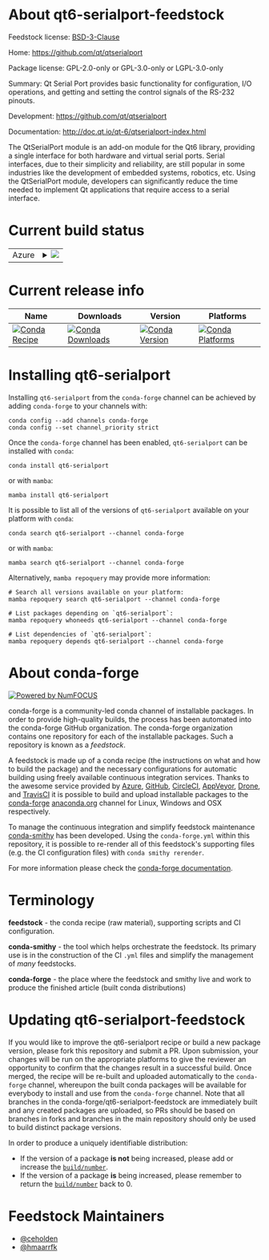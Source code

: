 About qt6-serialport-feedstock
==============================

Feedstock license: [BSD-3-Clause](https://github.com/conda-forge/qtserialport-feedstock/blob/main/LICENSE.txt)

Home: https://github.com/qt/qtserialport

Package license: GPL-2.0-only or GPL-3.0-only or LGPL-3.0-only

Summary: Qt Serial Port provides basic functionality for configuration, I/O operations, and getting and setting the control signals of the RS-232 pinouts.

Development: https://github.com/qt/qtserialport

Documentation: http://doc.qt.io/qt-6/qtserialport-index.html

The QtSerialPort module is an add-on module for the Qt6 library, providing a single
interface for both hardware and virtual serial ports. Serial interfaces, due to
their simplicity and reliability, are still popular in some industries like the
development of embedded systems, robotics, etc. Using the QtSerialPort module,
developers can significantly reduce the time needed to implement Qt applications
that require access to a serial interface.


Current build status
====================


<table>
    
  <tr>
    <td>Azure</td>
    <td>
      <details>
        <summary>
          <a href="https://dev.azure.com/conda-forge/feedstock-builds/_build/latest?definitionId=6384&branchName=main">
            <img src="https://dev.azure.com/conda-forge/feedstock-builds/_apis/build/status/qtserialport-feedstock?branchName=main">
          </a>
        </summary>
        <table>
          <thead><tr><th>Variant</th><th>Status</th></tr></thead>
          <tbody><tr>
              <td>linux_64</td>
              <td>
                <a href="https://dev.azure.com/conda-forge/feedstock-builds/_build/latest?definitionId=6384&branchName=main">
                  <img src="https://dev.azure.com/conda-forge/feedstock-builds/_apis/build/status/qtserialport-feedstock?branchName=main&jobName=linux&configuration=linux%20linux_64_" alt="variant">
                </a>
              </td>
            </tr><tr>
              <td>linux_aarch64</td>
              <td>
                <a href="https://dev.azure.com/conda-forge/feedstock-builds/_build/latest?definitionId=6384&branchName=main">
                  <img src="https://dev.azure.com/conda-forge/feedstock-builds/_apis/build/status/qtserialport-feedstock?branchName=main&jobName=linux&configuration=linux%20linux_aarch64_" alt="variant">
                </a>
              </td>
            </tr><tr>
              <td>osx_64</td>
              <td>
                <a href="https://dev.azure.com/conda-forge/feedstock-builds/_build/latest?definitionId=6384&branchName=main">
                  <img src="https://dev.azure.com/conda-forge/feedstock-builds/_apis/build/status/qtserialport-feedstock?branchName=main&jobName=osx&configuration=osx%20osx_64_" alt="variant">
                </a>
              </td>
            </tr><tr>
              <td>osx_arm64</td>
              <td>
                <a href="https://dev.azure.com/conda-forge/feedstock-builds/_build/latest?definitionId=6384&branchName=main">
                  <img src="https://dev.azure.com/conda-forge/feedstock-builds/_apis/build/status/qtserialport-feedstock?branchName=main&jobName=osx&configuration=osx%20osx_arm64_" alt="variant">
                </a>
              </td>
            </tr><tr>
              <td>win_64</td>
              <td>
                <a href="https://dev.azure.com/conda-forge/feedstock-builds/_build/latest?definitionId=6384&branchName=main">
                  <img src="https://dev.azure.com/conda-forge/feedstock-builds/_apis/build/status/qtserialport-feedstock?branchName=main&jobName=win&configuration=win%20win_64_" alt="variant">
                </a>
              </td>
            </tr>
          </tbody>
        </table>
      </details>
    </td>
  </tr>
</table>

Current release info
====================

| Name | Downloads | Version | Platforms |
| --- | --- | --- | --- |
| [![Conda Recipe](https://img.shields.io/badge/recipe-qt6--serialport-green.svg)](https://anaconda.org/conda-forge/qt6-serialport) | [![Conda Downloads](https://img.shields.io/conda/dn/conda-forge/qt6-serialport.svg)](https://anaconda.org/conda-forge/qt6-serialport) | [![Conda Version](https://img.shields.io/conda/vn/conda-forge/qt6-serialport.svg)](https://anaconda.org/conda-forge/qt6-serialport) | [![Conda Platforms](https://img.shields.io/conda/pn/conda-forge/qt6-serialport.svg)](https://anaconda.org/conda-forge/qt6-serialport) |

Installing qt6-serialport
=========================

Installing `qt6-serialport` from the `conda-forge` channel can be achieved by adding `conda-forge` to your channels with:

```
conda config --add channels conda-forge
conda config --set channel_priority strict
```

Once the `conda-forge` channel has been enabled, `qt6-serialport` can be installed with `conda`:

```
conda install qt6-serialport
```

or with `mamba`:

```
mamba install qt6-serialport
```

It is possible to list all of the versions of `qt6-serialport` available on your platform with `conda`:

```
conda search qt6-serialport --channel conda-forge
```

or with `mamba`:

```
mamba search qt6-serialport --channel conda-forge
```

Alternatively, `mamba repoquery` may provide more information:

```
# Search all versions available on your platform:
mamba repoquery search qt6-serialport --channel conda-forge

# List packages depending on `qt6-serialport`:
mamba repoquery whoneeds qt6-serialport --channel conda-forge

# List dependencies of `qt6-serialport`:
mamba repoquery depends qt6-serialport --channel conda-forge
```


About conda-forge
=================

[![Powered by
NumFOCUS](https://img.shields.io/badge/powered%20by-NumFOCUS-orange.svg?style=flat&colorA=E1523D&colorB=007D8A)](https://numfocus.org)

conda-forge is a community-led conda channel of installable packages.
In order to provide high-quality builds, the process has been automated into the
conda-forge GitHub organization. The conda-forge organization contains one repository
for each of the installable packages. Such a repository is known as a *feedstock*.

A feedstock is made up of a conda recipe (the instructions on what and how to build
the package) and the necessary configurations for automatic building using freely
available continuous integration services. Thanks to the awesome service provided by
[Azure](https://azure.microsoft.com/en-us/services/devops/), [GitHub](https://github.com/),
[CircleCI](https://circleci.com/), [AppVeyor](https://www.appveyor.com/),
[Drone](https://cloud.drone.io/welcome), and [TravisCI](https://travis-ci.com/)
it is possible to build and upload installable packages to the
[conda-forge](https://anaconda.org/conda-forge) [anaconda.org](https://anaconda.org/)
channel for Linux, Windows and OSX respectively.

To manage the continuous integration and simplify feedstock maintenance
[conda-smithy](https://github.com/conda-forge/conda-smithy) has been developed.
Using the ``conda-forge.yml`` within this repository, it is possible to re-render all of
this feedstock's supporting files (e.g. the CI configuration files) with ``conda smithy rerender``.

For more information please check the [conda-forge documentation](https://conda-forge.org/docs/).

Terminology
===========

**feedstock** - the conda recipe (raw material), supporting scripts and CI configuration.

**conda-smithy** - the tool which helps orchestrate the feedstock.
                   Its primary use is in the construction of the CI ``.yml`` files
                   and simplify the management of *many* feedstocks.

**conda-forge** - the place where the feedstock and smithy live and work to
                  produce the finished article (built conda distributions)


Updating qt6-serialport-feedstock
=================================

If you would like to improve the qt6-serialport recipe or build a new
package version, please fork this repository and submit a PR. Upon submission,
your changes will be run on the appropriate platforms to give the reviewer an
opportunity to confirm that the changes result in a successful build. Once
merged, the recipe will be re-built and uploaded automatically to the
`conda-forge` channel, whereupon the built conda packages will be available for
everybody to install and use from the `conda-forge` channel.
Note that all branches in the conda-forge/qt6-serialport-feedstock are
immediately built and any created packages are uploaded, so PRs should be based
on branches in forks and branches in the main repository should only be used to
build distinct package versions.

In order to produce a uniquely identifiable distribution:
 * If the version of a package **is not** being increased, please add or increase
   the [``build/number``](https://docs.conda.io/projects/conda-build/en/latest/resources/define-metadata.html#build-number-and-string).
 * If the version of a package **is** being increased, please remember to return
   the [``build/number``](https://docs.conda.io/projects/conda-build/en/latest/resources/define-metadata.html#build-number-and-string)
   back to 0.

Feedstock Maintainers
=====================

* [@ceholden](https://github.com/ceholden/)
* [@hmaarrfk](https://github.com/hmaarrfk/)

